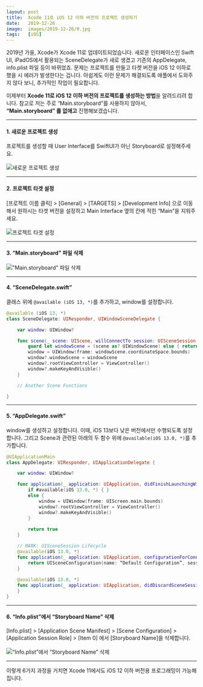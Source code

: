 ```yaml
---
layout: post
title:  Xcode 11로 iOS 12 이하 버전의 프로젝트 생성하기
date:   2019-12-26
image:  images/2019-12-26/0.jpg
tags:   [iOS]
---
```


2019년 가을, Xcode가 Xcode 11로 업데이트되었습니다. 새로운 인터페이스인 Swift UI, iPadOS에서 활용되는 SceneDelegate가 새로 생겼고 기존의 AppDelegate, info.plist 파일 등이 바뀌었죠. 문제는 프로젝트를 만들고 타켓 버전을  iOS 12 이하로 했을 시 에러가 발생한다는 겁니다. 아쉽게도 이런 문제가 해결되도록 애플에서 도와주지 않다 보니, 추가적인 작업이 필요합니다. 

이제부터 **Xcode 11로 iOS 12 이하 버전의 프로젝트를 생성하는 방법**을 알려드리려 합니다. 참고로 저는 주로 “Main.storyboard”를 사용하지 않아서, **“Main.storyboard” 를 없애고** 진행해보겠습니다.

---

#### 1. 새로운 프로젝트 생성
프로젝트를 생성할 때 User Interface를 SwiftUI가 아닌 Storyboard로 설정해주세요.<br><br>
![새로운 프로젝트 생성]({{site.baseurl}}/images/2019-12-26/1.png)

---

#### 2. 프로젝트 타겟 설정
[프로젝트 이름 클릭] > [General] > [TARGETS] > [Development Info] 으로 이동해서 원하시는 타겟 버전을 설정하고 Main Interface 옆의 칸에 적힌 “Main”을 지워주세요.<br><br>
![프로젝트 타겟 설정]({{site.baseurl}}/images/2019-12-26/2.png)

---

#### 3. **“Main.storyboard” 파일 삭제**  
!["Main.storyboard" 파일 삭제]({{site.baseurl}}/images/2019-12-26/3.png)

---

#### 4. “SceneDelegate.swift”
클래스 위에 `@available (iOS 13, *)`를 추가하고, window를 설정합니다.<br>
~~~ swift
@available (iOS 13, *)
class SceneDelegate: UIResponder, UIWindowSceneDelegate {

    var window: UIWindow?

    func scene(_ scene: UIScene, willConnectTo session: UISceneSession, options connectionOptions: UIScene.ConnectionOptions) {
        guard let windowScene = (scene as? UIWindowScene) else { return }
        window = UIWindow(frame: windowScene.coordinateSpace.bounds)
        window?.windowScene = windowScene
        window?.rootViewController = ViewController()
        window?.makeKeyAndVisible()
    }

    // Another Scene Functions

}
~~~

---

#### 5. “AppDelegate.swift”
window를 생성하고 설정합니다. 이때, iOS 13보다 낮은 버전에서만 수행되도록 설정합니다. 그리고 Scene과 관련된 아래의 두 함수 위에  `@available(iOS 13.0, *)`를 추가합니다.<br>
~~~ swift
@UIApplicationMain
class AppDelegate: UIResponder, UIApplicationDelegate {

    var window: UIWindow?

    func application(_ application: UIApplication, didFinishLaunchingWithOptions launchOptions: [UIApplication.LaunchOptionsKey: Any]?) -> Bool {
        if #available(iOS 13.0, *) { }
        else {
            window = UIWindow(frame: UIScreen.main.bounds)
            window?.rootViewController = ViewController()
            window?.makeKeyAndVisible()
        }
        
        return true
    }

    // MARK: UISceneSession Lifecycle
    @available(iOS 13.0, *)
    func application(_ application: UIApplication, configurationForConnecting connectingSceneSession: UISceneSession, options: UIScene.ConnectionOptions) -> UISceneConfiguration {
        return UISceneConfiguration(name: “Default Configuration”, sessionRole: connectingSceneSession.role)
    }
    
    @available(iOS 13.0, *)
    func application(_ application: UIApplication, didDiscardSceneSessions sceneSessions: Set<UISceneSession>) {
    }
}
~~~ 

---

#### 6. “Info.plist”에서 “Storyboard Name” 삭제
[Info.plist] > [Application Scene Manifest] > [Scene Configuration] > [Application Session Role] > [Item 0] 에서 [Storyboard Name]을 삭제합니다.<br><br>
![“Info.plist”에서 “Storyboard Name” 삭제]({{site.baseurl}}/images/2019-12-26/4.png)

---

이렇게 6가지 과정을 거치면 Xcode 11에서도 iOS 12 이하 버전용 프로그래밍이 가능해집니다.


